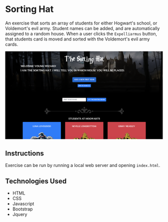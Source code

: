 # Sorting Hat

An exercise that sorts an array of students for either Hogwart's school, or Voldemort's evil army. Student names can be added, and are automatically assigned to a random house. When a user clicks the `Expelliarmus` button, that students card is moved and sorted with the Voldemort's evil army cards. 

![Screenshot](sorting-hat-ss.png)

## Instructions

Exercise can be run by running a local web server and opening `index.html`. 

## Technologies Used

* HTML
* CSS
* Javascript
* Bootstrap
* Jquery
